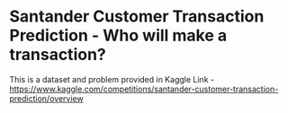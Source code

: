 # Santander Customer Transaction Prediction - Who will make a transaction?
This is a dataset and problem provided in Kaggle
Link - https://www.kaggle.com/competitions/santander-customer-transaction-prediction/overview
